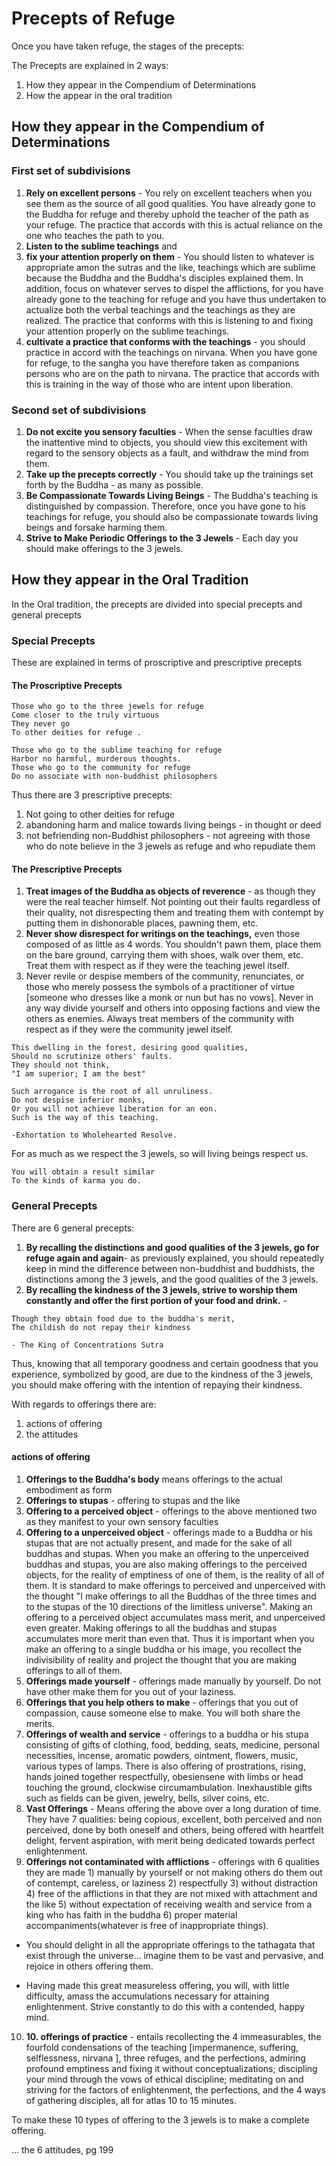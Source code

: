 # Precepts of Refuge

Once you have taken refuge, the stages of the precepts:

The Precepts are explained in 2 ways:

1. How they appear in the Compendium of Determinations
2. How the appear in the oral tradition

## How they appear in the Compendium of Determinations

### First set of subdivisions

1. **Rely on excellent persons** - You rely on excellent teachers when you see them as the source of all good qualities. You have already gone to the Buddha for refuge and thereby uphold the teacher of the path as your refuge. The practice that accords with this is actual reliance on the one who teaches the path to you.
2. **Listen to the sublime teachings** and
3. **fix your attention properly on them** - You should listen to whatever is appropriate amon the sutras and the like, teachings which are sublime because the Buddha and the Buddha's disciples explained them. In addition, focus on whatever serves to dispel the afflictions, for you have already gone to the teaching for refuge and you have thus undertaken to actualize both the verbal teachings and the teachings as they are realized. The practice that conforms with this is listening to and fixing your attention properly on the sublime teachings.
4. **cultivate a practice that conforms with the teachings** - you should practice in accord with the teachings on nirvana. When you have gone for refuge, to the sangha you have therefore taken as companions persons who are on the path to nirvana. The practice that accords with this is training in the way of those who are intent upon liberation.


### Second set of subdivisions

1. **Do not excite you sensory faculties** - When the sense faculties draw the inattentive mind to objects, you should view this excitement with regard to the sensory objects as a fault, and withdraw the mind from them.
2. **Take up the precepts correctly** - You should take up the trainings set forth by the Buddha - as many as possible.
3. **Be Compassionate Towards Living Beings** - The Buddha's teaching is distinguished by compassion. Therefore, once you have gone to his teachings for refuge, you should also be compassionate towards living beings and forsake harming them.
4. **Strive to Make Periodic Offerings to the 3 Jewels** - Each day you should make offerings to the 3 jewels.

## How they appear in the Oral Tradition

In the Oral tradition, the precepts are divided into special precepts and general precepts

### Special Precepts

These are explained in terms of proscriptive and prescriptive precepts

#### The Proscriptive Precepts

```
Those who go to the three jewels for refuge
Come closer to the truly virtuous
They never go
To other deities for refuge .

Those who go to the sublime teaching for refuge
Harbor no harmful, murderous thoughts.
Those who go to the community for refuge
Do no associate with non-buddhist philosophers

```

Thus there are 3 prescriptive precepts:
1. Not going to other deities for refuge
2. abandoning harm and malice towards living beings - in thought or deed
3. not befriending non-Buddhist philosophers - not agreeing with those who do note believe in the 3 jewels as refuge and who repudiate them


#### The Prescriptive Precepts

1. **Treat images of the Buddha as objects of reverence** - as though they were the real teacher himself. Not pointing out their faults regardless of their quality, not disrespecting them and treating them with contempt by putting them in dishonorable places, pawning them, etc.
2. **Never show disrespect for writings on the teachings,** even those composed of as little as 4 words. You shouldn't pawn them, place them on the bare ground, carrying them with shoes, walk over them, etc. Treat them with respect as if they were the teaching jewel itself. 
3. Never revile or despise members of the community, renunciates, or those who merely possess the symbols of a practitioner of virtue [someone who dresses like a monk or nun but has no vows]. Never in any way divide yourself and others into opposing factions and view the others as enemies. Always treat members of the community with respect as if they were the community jewel itself. 

```
This dwelling in the forest, desiring good qualities,
Should no scrutinize others' faults.
They should not think,
"I am superior; I am the best"

Such arrogance is the root of all unruliness.
Do not despise inferior monks,
Or you will not achieve liberation for an eon.
Such is the way of this teaching.

-Exhortation to Wholehearted Resolve.
```
For as much as we respect the 3 jewels, so will living beings respect us.

```
You will obtain a result similar
To the kinds of karma you do.
```


### General Precepts

There are 6 general precepts:

1. **By recalling the distinctions and good qualities of the 3 jewels, go for refuge again and again**- as previously explained, you should repeatedly keep in mind the difference between non-buddhist and buddhists, the distinctions among the 3 jewels, and the good qualities of the 3 jewels.
2. **By recalling the kindness of the 3 jewels, strive to worship them constantly and offer the first portion of your food and drink.** - 

```
Though they obtain food due to the buddha's merit,
The childish do not repay their kindness

- The King of Concentrations Sutra
```

Thus, knowing that all temporary goodness and certain goodness that you experience, symbolized by good, are due to the kindness of the 3 jewels, you should make offering with the intention of repaying their kindness. 

With regards to offerings there are:

1. actions of offering
2. the attitudes

#### actions of offering

1. **Offerings to the Buddha's body** means offerings to the actual embodiment as form
2. **Offerings to stupas** - offering to stupas and the like
3. **Offering to a perceived object** - offerings to the above mentioned two as they manifest to your own sensory faculties
4. **Offering to a unperceived object** - offerings made to a Buddha or his stupas that are not actually present, and made for the sake of all buddhas and stupas. When you make an offering to the unperceived buddhas and stupas, you are also making offerings to the perceived objects, for the reality of emptiness of one of them, is the reality of all of them. It is standard to make offerings to perceived and unperceived with the thought "I make offerings to all the Buddhas of the three times and to the stupas of the 10 directions of the limitless universe". Making an offering to a perceived object accumulates mass merit, and unperceived even greater. Making offerings to all the buddhas and stupas accumulates more merit than even that. Thus it is important when you make an offering to a single buddha or his image, you recollect the indivisibility of reality and project the thought that you are making offerings to all of them.
5. **Offerings made yourself** - offerings made manually by yourself. Do not have other make them for you out of your laziness.
6. **Offerings that you help others to make** - offerings that you out of compassion, cause someone else to make. You will both share the merits. 
7. **Offerings of wealth and service** - offerings to a buddha or his stupa consisting of gifts of clothing, food, bedding, seats, medicine, personal necessities, incense, aromatic powders, ointment, flowers, music, various types of lamps. There is also offering of prostrations, rising, hands joined together respectfully, obesiensene with limbs or head touching the ground, clockwise circumambulation. Inexhaustible gifts such as fields can be given, jewelry, bells, silver coins, etc.
8. **Vast Offerings** - Means offering the above over a long duration of time. They have 7 qualities: being copious, excellent, both perceived and non perceived, done by both oneself and others, being offered with heartfelt delight, fervent aspiration, with merit being dedicated towards perfect enlightenment.
9. **Offerings not contaminated with afflictions** - offerings with 6 qualities they are made 1) manually by yourself or not making others do them out of contempt, careless, or laziness 2) respectfully 3) without distraction 4) free of the afflictions in that they are not mixed with attachment and the like 5) without expectation of receiving wealth and service from a king who has faith in the buddha 6) proper material accompaniments(whatever is free of inappropriate things).

* You should delight in all the appropriate offerings to the tathagata that exist through the universe... imagine them to be vast and pervasive, and rejoice in others offering them. 

* Having made this great measureless offering, you will, with little difficulty, amass the accumulations necessary for attaining enlightenment.  Strive constantly to do this with a contended, happy mind.   
10. **10. offerings of practice** - entails recollecting the 4 immeasurables, the fourfold condensations of the teaching [impermanence, suffering, selflessness, nirvana ], three refuges, and the perfections, admiring profound emptiness and fixing it without conceptualizations; discipling your mind through the vows of ethical discipline; meditating on and striving for the factors of enlightenment, the perfections, and the 4 ways of gathering disciples, all for atlas 10 to 15 minutes.


To make these 10 types of offering to the 3 jewels is to make a complete offering.


... the 6 attitudes, pg 199





